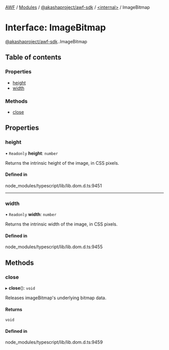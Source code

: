 [AWF](../README.md) / [Modules](../modules.md) / [@akashaproject/awf-sdk](../modules/akashaproject_awf_sdk.md) / [<internal\>](../modules/akashaproject_awf_sdk._internal_.md) / ImageBitmap

# Interface: ImageBitmap

[@akashaproject/awf-sdk](../modules/akashaproject_awf_sdk.md).[<internal>](../modules/akashaproject_awf_sdk._internal_.md).ImageBitmap

## Table of contents

### Properties

- [height](akashaproject_awf_sdk._internal_.ImageBitmap.md#height)
- [width](akashaproject_awf_sdk._internal_.ImageBitmap.md#width)

### Methods

- [close](akashaproject_awf_sdk._internal_.ImageBitmap.md#close)

## Properties

### height

• `Readonly` **height**: `number`

Returns the intrinsic height of the image, in CSS pixels.

#### Defined in

node_modules/typescript/lib/lib.dom.d.ts:9451

___

### width

• `Readonly` **width**: `number`

Returns the intrinsic width of the image, in CSS pixels.

#### Defined in

node_modules/typescript/lib/lib.dom.d.ts:9455

## Methods

### close

▸ **close**(): `void`

Releases imageBitmap's underlying bitmap data.

#### Returns

`void`

#### Defined in

node_modules/typescript/lib/lib.dom.d.ts:9459
